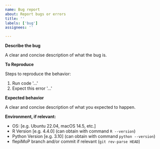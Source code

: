 ```yaml
---
name: Bug report
about: Report bugs or errors
title: ''
labels: ['bug']
assignees: ''

---
```


**Describe the bug**

A clear and concise description of what the bug is.

**To Reproduce**

Steps to reproduce the behavior:
1. Run code '...'
2. Expect this error '...'

**Expected behavior**

A clear and concise description of what you expected to happen.

**Environment, if relevant:**

 - OS: [e.g. Ubuntu 22.04, macOS 14.5, etc.]
 - R Version [e.g. 4.4.0] (can obtain with command `R --version`)
 - Python Version [e.g. 3.10] (can obtain with command `python --version`)
 - flepiMoP branch and/or commit if relevant (`git rev-parse HEAD`) 


